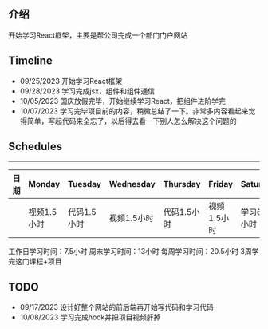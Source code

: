 ## 介绍
开始学习React框架，主要是帮公司完成一个部门门户网站

## Timeline
- 09/25/2023 开始学习React框架
- 09/28/2023 学习完成jsx，组件和组件通信
- 10/05/2023 国庆放假完毕，开始继续学习React，把组件进阶学完
- 10/07/2023 学习完毕项目前的内容，稍微总结了一下。非常多内容看起来觉得简单，写起代码来全忘了，以后得去看一下别人怎么解决这个问题的

## Schedules

-------
|日期|Monday|Tuesday|Wednesday|Thursday|Friday|Saturday|Sunday|
|  ----  | ----  |  ----  | ----  |  ----  | ----  |  ----  | ----  |
|   | 视频1.5小时|  代码1.5小时  | 视频1.5小时  |  代码1.5小时  | 视频1.5小时  |  学习6.5小时  | 学习6.5小时 |

工作日学习时间：7.5小时
周末学习时间：13小时
每周学习时间：20.5小时
3周学完这门课程+项目

## TODO
- 09/17/2023 设计好整个网站的前后端再开始写代码和学习代码
- 10/08/2023 学习完成hook并把项目视频肝掉

